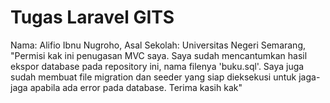 # Tugas Laravel GITS
Nama: Alifio Ibnu Nugroho,
Asal Sekolah: Universitas Negeri Semarang,
 "Permisi kak ini penugasan MVC saya. 
 Saya sudah mencantumkan hasil ekspor database pada repository ini, nama filenya 'buku.sql'. 
 Saya juga sudah membuat file migration dan seeder yang siap dieksekusi untuk jaga-jaga apabila ada error pada database. 
Terima kasih kak"

